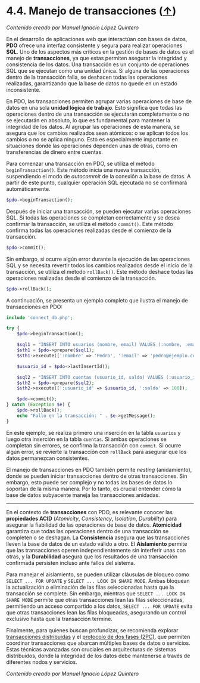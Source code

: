 # 4.4. Manejo de transacciones ([↑](README.md))

_Contenido creado por Manuel Ignacio López Quintero_

En el desarrollo de aplicaciones web que interactúan con bases de datos, **PDO** ofrece una interfaz consistente y segura para realizar operaciones **SQL**. Uno de los aspectos más críticos en la gestión de bases de datos es el manejo de **transacciones**, ya que estas permiten asegurar la integridad y consistencia de los datos. Una transacción es un conjunto de operaciones SQL que se ejecutan como una unidad única. Si alguna de las operaciones dentro de la transacción falla, se deshacen todas las operaciones realizadas, garantizando que la base de datos no quede en un estado inconsistente.

En PDO, las transacciones permiten agrupar varias operaciones de base de datos en una sola **unidad lógica de trabajo**. Esto significa que todas las operaciones dentro de una transacción se ejecutarán completamente o no se ejecutarán en absoluto, lo que es fundamental para mantener la integridad de los datos. Al agrupar las operaciones de esta manera, se asegura que los cambios realizados sean atómicos: o se aplican todos los cambios o no se aplica ninguno. Esto es especialmente importante en situaciones donde las operaciones dependen unas de otras, como en transferencias de dinero entre cuentas.

Para comenzar una transacción en PDO, se utiliza el método `beginTransaction()`. Este método inicia una nueva transacción, suspendiendo el modo de *autocommit* de la conexión a la base de datos. A partir de este punto, cualquier operación SQL ejecutada no se confirmará automáticamente.

```php
$pdo->beginTransaction();
```

Después de iniciar una transacción, se pueden ejecutar varias operaciones SQL. Si todas las operaciones se completan correctamente y se desea confirmar la transacción, se utiliza el método `commit()`. Este método confirma todas las operaciones realizadas desde el comienzo de la transacción.

```php
$pdo->commit();
```

Sin embargo, si ocurre algún error durante la ejecución de las operaciones SQL y se necesita revertir todos los cambios realizados desde el inicio de la transacción, se utiliza el método `rollBack()`. Este método deshace todas las operaciones realizadas desde el comienzo de la transacción.

```php
$pdo->rollBack();
```

A continuación, se presenta un ejemplo completo que ilustra el manejo de transacciones en PDO:

```php
include 'connect_db.php';

try {
    $pdo->beginTransaction();

    $sql1 = "INSERT INTO usuarios (nombre, email) VALUES (:nombre, :email)";
    $sth1 = $pdo->prepare($sql1);
    $sth1->execute([':nombre' => 'Pedro', ':email' => 'pedro@ejemplo.com']);

    $usuario_id = $pdo->lastInsertId();

    $sql2 = "INSERT INTO cuentas (usuario_id, saldo) VALUES (:usuario_id, :saldo)";
    $sth2 = $pdo->prepare($sql2);
    $sth2->execute([':usuario_id' => $usuario_id, ':saldo' => 100]);

    $pdo->commit();
} catch (Exception $e) {
    $pdo->rollBack();
    echo "Fallo en la transacción: " . $e->getMessage();
}
```

En este ejemplo, se realiza primero una inserción en la tabla `usuarios` y luego otra inserción en la tabla `cuentas`. Si ambas operaciones se completan sin errores, se confirma la transacción con `commit`. Si ocurre algún error, se revierte la transacción con `rollBack` para asegurar que los datos permanezcan consistentes.

El manejo de transacciones en PDO también permite *nesting* (anidamiento), donde se pueden iniciar transacciones dentro de otras transacciones. Sin embargo, esto puede ser complejo y no todas las bases de datos lo soportan de la misma manera. Por lo tanto, es crucial entender cómo la base de datos subyacente maneja las transacciones anidadas.

---

En el contexto de **transacciones** con PDO, es relevante conocer las **propiedades ACID** (*Atomicity*, *Consistency*, *Isolation*, *Durability*) para asegurar la fiabilidad de las operaciones de base de datos. **Atomicidad** garantiza que todas las operaciones dentro de una transacción se completen o se deshagan. La **Consistencia** asegura que las transacciones lleven la base de datos de un estado válido a otro. El **Aislamiento** permite que las transacciones operen independientemente sin interferir unas con otras, y la **Durabilidad** asegura que los resultados de una transacción confirmada persisten incluso ante fallos del sistema.

Para manejar el aislamiento, se pueden utilizar cláusulas de bloqueo como `SELECT ... FOR UPDATE` y `SELECT ... LOCK IN SHARE MODE`. Ambas bloquean la actualización o eliminación de las filas seleccionadas hasta que la transacción se complete. Sin embargo, mientras que `SELECT ... LOCK IN SHARE MODE` permite que otras transacciones lean las filas seleccionadas, permitiendo un acceso compartido a los datos, `SELECT ... FOR UPDATE` evita que otras transacciones lean las filas bloqueadas, asegurando un control exclusivo hasta que la transacción termine.

Finalmente, para quienes buscan profundizar, se recomienda explorar [transacciones distribuidas](https://en.wikipedia.org/wiki/Distributed_transaction) y el [protocolo de dos fases (2PC)](https://en.wikipedia.org/wiki/Two-phase_commit_protocol), que permiten coordinar transacciones que abarcan múltiples bases de datos o servicios. Estas técnicas avanzadas son cruciales en arquitecturas de sistemas distribuidos, donde la integridad de los datos debe mantenerse a través de diferentes nodos y servicios.

_Contenido creado por Manuel Ignacio López Quintero_
